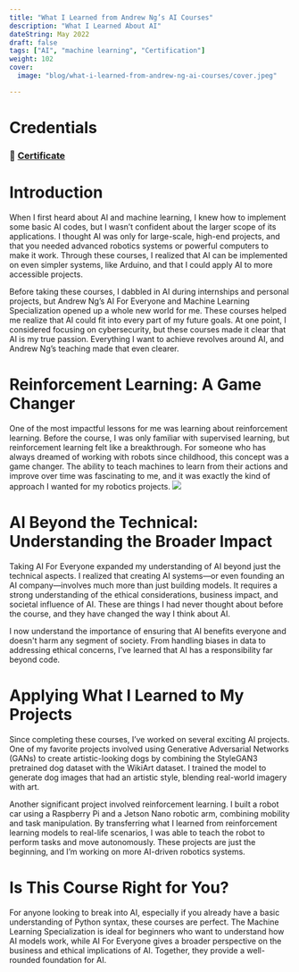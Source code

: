 ```yaml
---
title: "What I Learned from Andrew Ng’s AI Courses"
description: "What I Learned About AI"
dateString: May 2022
draft: false
tags: ["AI", "machine learning", "Certification"]
weight: 102
cover:
  image: "blog/what-i-learned-from-andrew-ng-ai-courses/cover.jpeg"

---
```


# Credentials
### 🔗 [Certificate](https://coursera.org/share/b344929ee137b00134c2d043ee345289)

# Introduction
When I first heard about AI and machine learning, I knew how to implement some basic AI codes, but I wasn’t confident about the larger scope of its applications. I thought AI was only for large-scale, high-end projects, and that you needed advanced robotics systems or powerful computers to make it work. Through these courses, I realized that AI can be implemented on even simpler systems, like Arduino, and that I could apply AI to more accessible projects.

Before taking these courses, I dabbled in AI during internships and personal projects, but Andrew Ng’s AI For Everyone and Machine Learning Specialization opened up a whole new world for me. These courses helped me realize that AI could fit into every part of my future goals. At one point, I considered focusing on cybersecurity, but these courses made it clear that AI is my true passion. Everything I want to achieve revolves around AI, and Andrew Ng’s teaching made that even clearer.

# Reinforcement Learning: A Game Changer
One of the most impactful lessons for me was learning about reinforcement learning. Before the course, I was only familiar with supervised learning, but reinforcement learning felt like a breakthrough. For someone who has always dreamed of working with robots since childhood, this concept was a game changer. The ability to teach machines to learn from their actions and improve over time was fascinating to me, and it was exactly the kind of approach I wanted for my robotics projects.
![](/blog/aws-saa-certification/img1.png)

# AI Beyond the Technical: Understanding the Broader Impact
Taking AI For Everyone expanded my understanding of AI beyond just the technical aspects. I realized that creating AI systems—or even founding an AI company—involves much more than just building models. It requires a strong understanding of the ethical considerations, business impact, and societal influence of AI. These are things I had never thought about before the course, and they have changed the way I think about AI.

I now understand the importance of ensuring that AI benefits everyone and doesn't harm any segment of society. From handling biases in data to addressing ethical concerns, I’ve learned that AI has a responsibility far beyond code.

# Applying What I Learned to My Projects
Since completing these courses, I’ve worked on several exciting AI projects. One of my favorite projects involved using Generative Adversarial Networks (GANs) to create artistic-looking dogs by combining the StyleGAN3 pretrained dog dataset with the WikiArt dataset. I trained the model to generate dog images that had an artistic style, blending real-world imagery with art.

Another significant project involved reinforcement learning. I built a robot car using a Raspberry Pi and a Jetson Nano robotic arm, combining mobility and task manipulation. By transferring what I learned from reinforcement learning models to real-life scenarios, I was able to teach the robot to perform tasks and move autonomously. These projects are just the beginning, and I’m working on more AI-driven robotics systems.

# Is This Course Right for You?
For anyone looking to break into AI, especially if you already have a basic understanding of Python syntax, these courses are perfect. The Machine Learning Specialization is ideal for beginners who want to understand how AI models work, while AI For Everyone gives a broader perspective on the business and ethical implications of AI. Together, they provide a well-rounded foundation for AI.
